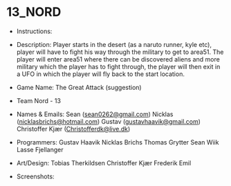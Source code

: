 # 13_NORD

* Instructions:

* Description:
Player starts in the desert (as a naruto runner, kyle etc), player will have to fight his way through the military to get to area51. The player will enter area51 where there can be discovered aliens and more military which the player has to fight through, the player will then exit in a UFO in which the player will fly back to the start location.

* Game Name:
The Great Attack (suggestion)

* Team Nord - 13

* Names & Emails: 
Sean (sean0262@gmail.com)
Nicklas (nicklasbrichs@hotmail.com)
Gustav (gustavhaavik@gmail.com)
Christoffer Kjær (Christofferdk@live.dk)

* Programmers: 
Gustav Haavik
Nicklas Brichs
Thomas Grytter
Sean Wiik
Lasse Fjellanger

* Art/Design: 
Tobias Therkildsen
Christoffer Kjær
Frederik
Emil

* Screenshots:
